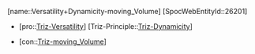 ﻿---
type: TrizContradiction
aliases:
- Versatility+Dynamicity-moving_Volume
license: CC BY-SA 4.0
copyright: https://github.com/SpocWeb
IsDeleted: false
IsReadOnly: false
Confidential: public
tags: 
- Triz/Contradiction
---
[name::Versatility+Dynamicity-moving_Volume]
[SpocWebEntityId::26201]
+ [pro::[Triz-Versatility](tech/Triz/Parameter/Triz-Versatility.md)]
[Triz-Principle::[Triz-Dynamicity](tech/Triz/Principle/Triz-Dynamicity.md)]
- [con::[Triz-moving_Volume](tech/Triz/Parameter/Triz-moving_Volume.md)]

